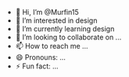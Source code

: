 - 👋 Hi, I’m @Murfin15
- 👀 I’m interested in design
- 🌱 I’m currently learning design
- 💞️ I’m looking to collaborate on ...
- 📫 How to reach me ...
- 😄 Pronouns: ...
- ⚡ Fun fact: ...

<!---
Murfin15/Murfin15 is a ✨ special ✨ repository because its `README.md` (this file) appears on your GitHub profile.
You can click the Preview link to take a look at your changes.
--->

